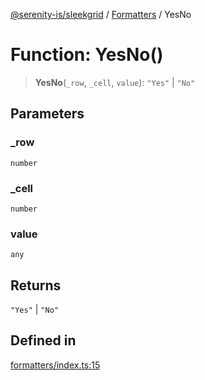 [@serenity-is/sleekgrid](../../../README.md) / [Formatters](../README.md) / YesNo

# Function: YesNo()

> **YesNo**(`_row`, `_cell`, `value`): `"Yes"` \| `"No"`

## Parameters

### \_row

`number`

### \_cell

`number`

### value

`any`

## Returns

`"Yes"` \| `"No"`

## Defined in

[formatters/index.ts:15](https://github.com/serenity-is/sleekgrid/blob/master/src/formatters/index.ts#L15)
